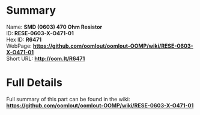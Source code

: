 
Summary
=================
  
Name: __SMD (0603) 470 Ohm Resistor__    
ID: __RESE-0603-X-O471-01__   
Hex ID: __R6471__   
WebPage: __https://github.com/oomlout/oomlout-OOMP/wiki/RESE-0603-X-O471-01__   
Short URL: __http://oom.lt/R6471__   

Full Details
==========================
Full summary of this part can be found in the wiki:   
__https://github.com/oomlout/oomlout-OOMP/wiki/RESE-0603-X-O471-01__    

